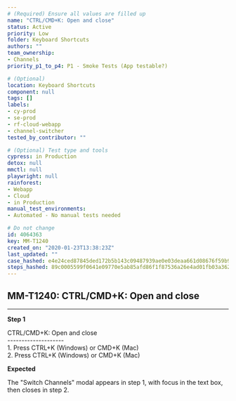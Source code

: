 ```yaml
---
# (Required) Ensure all values are filled up
name: "CTRL/CMD+K: Open and close"
status: Active
priority: Low
folder: Keyboard Shortcuts
authors: ""
team_ownership:
- Channels
priority_p1_to_p4: P1 - Smoke Tests (App testable?)

# (Optional)
location: Keyboard Shortcuts
component: null
tags: []
labels:
- cy-prod
- se-prod
- rf-cloud-webapp
- channel-switcher
tested_by_contributor: ""

# (Optional) Test type and tools
cypress: in Production
detox: null
mmctl: null
playwright: null
rainforest:
- Webapp
- Cloud
- in Production
manual_test_environments:
- Automated - No manual tests needed

# Do not change
id: 4064363
key: MM-T1240
created_on: "2020-01-23T13:38:23Z"
last_updated: ""
case_hashed: e4e24ced87845ded172b5b143c09487939ae0e03deaa661d08676f59b9cddd407bf38bc909690d935bba58e578e13432
steps_hashed: 89c0005599f0641e09770e5ab85afd86f1f87536a26e4ad01fb03a362888eb32f942e7a30640dc7bebf24c947e3739fd
---
```


<!-- (Auto-generated) Based on frontmatter's "key" and "name" -->

## MM-T1240: CTRL/CMD+K: Open and close

---

**Step 1**

CTRL/CMD+K: Open and close\
\--------------------\
1\. Press CTRL+K (Windows) or CMD+K (Mac)\
2\. Press CTRL+K (Windows) or CMD+K (Mac)

**Expected**

The "Switch Channels" modal appears in step 1, with focus in the text box, then closes in step 2.
